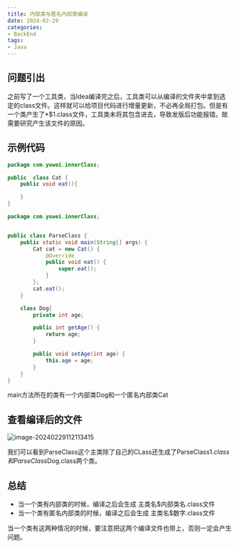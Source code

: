 ```yaml
---
title: 内部类与匿名内部类编译
date: 2024-02-29
categories:
- BackEnd
tags:
- Java
---
```


## 问题引出

之前写了一个工具类，当Idea编译完之后，工具类可以从编译的文件夹中拿到选定的class文件。这样就可以给项目代码进行增量更新，不必再全局打包。但是有一个类产生了*$1.class文件，工具类未将其包含进去，导致发版后功能报错。故需要研究产生该文件的原因。

## 示例代码

```java
package com.yuwei.innerClass;

public  class Cat {
    public void eat(){

    }
}

```

```java
package com.yuwei.innerClass;


public class ParseClass {
    public static void main(String[] args) {
        Cat cat = new Cat() {
            @Override
            public void eat() {
                super.eat();
            }
        };
        cat.eat();
    }

    class Dog{
        private int age;

        public int getAge() {
            return age;
        }

        public void setAge(int age) {
            this.age = age;
        }
    }
}

```

main方法所在的类有一个内部类Dog和一个匿名内部类Cat

## 查看编译后的文件

![image-20240229112113415](https://md-img-market.oss-cn-beijing.aliyuncs.com/img/image-20240229112113415.png)

我们可以看到ParseClass这个主类除了自己的CLass还生成了ParseClass$1.class和ParseClass$Dog.class两个类。

## 总结

* 当一个类有内部类的时候，编译之后会生成 主类名$内部类名.class文件
* 当一个类有匿名内部类的时候，编译之后会生成 主类名$数字.class文件

当一个类有这两种情况的时候，要注意把这两个编译文件也带上，否则一定会产生问题。